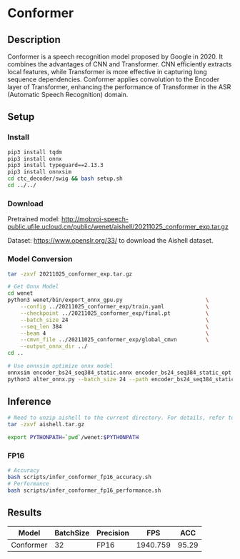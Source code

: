 # Conformer

## Description

Conformer is a speech recognition model proposed by Google in 2020. It combines the advantages of CNN and Transformer. CNN efficiently extracts local features, while Transformer is more effective in capturing long sequence dependencies. Conformer applies convolution to the Encoder layer of Transformer, enhancing the performance of Transformer in the ASR (Automatic Speech Recognition) domain.

## Setup

### Install

```bash
pip3 install tqdm
pip3 install onnx
pip3 install typeguard==2.13.3
pip3 install onnxsim
cd ctc_decoder/swig && bash setup.sh
cd ../../
```

### Download

Pretrained model: <http://mobvoi-speech-public.ufile.ucloud.cn/public/wenet/aishell/20211025_conformer_exp.tar.gz>

Dataset: <https://www.openslr.org/33/> to download the Aishell dataset.

### Model Conversion

```bash
tar -zxvf 20211025_conformer_exp.tar.gz

# Get Onnx Model
cd wenet
python3 wenet/bin/export_onnx_gpu.py                          \
    --config ../20211025_conformer_exp/train.yaml             \
    --checkpoint ../20211025_conformer_exp/final.pt           \
    --batch_size 24                                           \
    --seq_len 384                                             \
    --beam 4                                                  \
    --cmvn_file ../20211025_conformer_exp/global_cmvn         \
    --output_onnx_dir ../
cd ..

# Use onnxsim optimize onnx model
onnxsim encoder_bs24_seq384_static.onnx encoder_bs24_seq384_static_opt.onnx
python3 alter_onnx.py --batch_size 24 --path encoder_bs24_seq384_static_opt.onnx
```

## Inference

```bash
# Need to unzip aishell to the current directory. For details, refer to data.list
tar -zxvf aishell.tar.gz

export PYTHONPATH=`pwd`/wenet:$PYTHONPATH
```

### FP16

```bash
# Accuracy
bash scripts/infer_conformer_fp16_accuracy.sh
# Performance
bash scripts/infer_conformer_fp16_performance.sh
```

## Results

Model      |BatchSize  |Precision |FPS       |ACC       |
-----------|-----------|----------|----------|----------|
Conformer  |    32     |   FP16   | 1940.759 |  95.29   |
